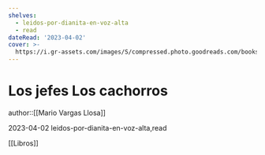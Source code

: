 ```yaml
---
shelves:
  - leidos-por-dianita-en-voz-alta
  - read
dateRead: '2023-04-02'
cover: >-
  https://i.gr-assets.com/images/S/compressed.photo.goodreads.com/books/1679361813l/123284022._SY475_.jpg
---
```

# Los jefes Los cachorros

author::[[Mario Vargas Llosa]]

2023-04-02
leidos-por-dianita-en-voz-alta,read

[[Libros]]